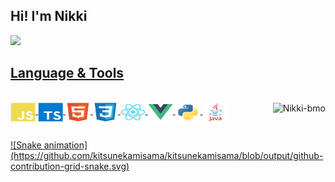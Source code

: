 
## Hi! I'm Nikki 
 <div>
  <a href="https://github.com/kitsunekamisama">
  <img height="180em" src="https://github-readme-stats.vercel.app/api?username=kitsunekamisama&show_icons=true&theme=nightowl&include_all_commits=true&count_private=true"/>
  
</div>
  <h2>Language & Tools</h2>
<div style="display: inline_block"><br>
  <img align="center" alt="Nikki-Js" height="30" width="40" src="https://raw.githubusercontent.com/devicons/devicon/master/icons/javascript/javascript-plain.svg">
  <img align="center" alt="Nikki-Ts" height="30" width="40" src="https://raw.githubusercontent.com/devicons/devicon/master/icons/typescript/typescript-plain.svg">
  <img align="center" alt="Nikki-HTML" height="30" width="40" src="https://raw.githubusercontent.com/devicons/devicon/master/icons/html5/html5-original.svg">
  <img align="center" alt="Nikki-CSS" height="30" width="40" src="https://raw.githubusercontent.com/devicons/devicon/master/icons/css3/css3-original.svg">
  <img align="center" alt="Nikki-React" height="30" width="40" src="https://raw.githubusercontent.com/devicons/devicon/master/icons/react/react-original.svg">
  <img align="center" alt="Nikki-Vue" height="30" width="40" src="https://raw.githubusercontent.com/devicons/devicon/master/icons/vuejs/vuejs-original.svg">
  <img align="center" alt="Nikki-Python" height="30" width="40" src="https://raw.githubusercontent.com/devicons/devicon/master/icons/python/python-original.svg">
  <img align="center" alt="Nikki-Java" height="30" width="40" src="https://raw.githubusercontent.com/devicons/devicon/master/icons/java/java-original-wordmark.svg">
  <img align="right" alt="Nikki-bmo" src="https://cdn.discordapp.com/attachments/795358919417397249/825430589581688872/hi.gif">
</div>

  ##
  <div> 
    ![Snake animation](https://github.com/kitsunekamisama/kitsunekamisama/blob/output/github-contribution-grid-snake.svg)
  </div>
